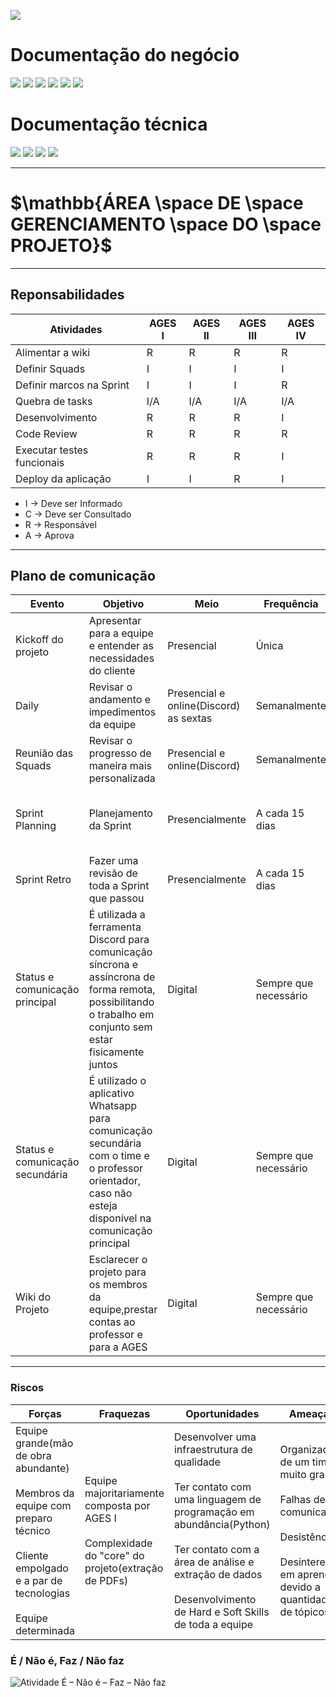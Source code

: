 

[![](https://img.shields.io/badge/Home-000000?style=for-the-badge&logo=markdown&logoColor=white)](home)

# Documentação do negócio
[![](https://img.shields.io/badge/Sprints-000000?style=for-the-badge&logo=markdown&logoColor=white)](sprints)
[![](https://img.shields.io/badge/Requisitos-000000?style=for-the-badge&logo=markdown&logoColor=white)](requisitos)
[![](https://img.shields.io/badge/Processos-000000?style=for-the-badge&logo=markdown&logoColor=white)](processos)
[![](https://img.shields.io/badge/Gerência-FF7518?style=for-the-badge&logo=markdown&logoColor=black)](gerencia)
[![](https://img.shields.io/badge/Horários-000000?style=for-the-badge&logo=markdown&logoColor=white)](horarios)
[![](https://img.shields.io/badge/squads-000000?style=for-the-badge&logo=markdown&logoColor=white)](squads)

# Documentação técnica
[![](https://img.shields.io/badge/Arquitetura-000000?style=for-the-badge&logo=markdown&logoColor=white)](arquitetura)
[![](https://img.shields.io/badge/Mockups-000000?style=for-the-badge&logo=markdown&logoColor=white)](mockups)
[![](https://img.shields.io/badge/Banco_de_dados-000000?style=for-the-badge&logo=markdown&logoColor=white)](banco_dados)
[![](https://img.shields.io/badge/Instalação-000000?style=for-the-badge&logo=markdown&logoColor=white)](instalacao)

---
# $`\mathbb{ÁREA \space DE \space GERENCIAMENTO \space DO \space PROJETO}`$
---

## Reponsabilidades

Atividades|AGES I|AGES II|AGES III|AGES IV
|---|---|---|---|---|
Alimentar a wiki|R|R|R|R
Definir Squads|I|I|I|I
Definir marcos na Sprint|I|I|I|R
Quebra de tasks|I/A|I/A|I/A|I/A
Desenvolvimento|R|R|R|I
Code Review|R|R|R|R
Executar testes funcionais|R|R|R|I
Deploy da aplicação|I|I|R|I

- I $`\to`$ Deve ser Informado
- C $`\to`$ Deve ser Consultado
- R $`\to`$ Responsável
- A $`\to`$ Aprova

---

## Plano de comunicação

Evento| Objetivo|Meio|Frequência|Audiência|Responsável|Entrega
|---|---|---|---|---|---|---|
Kickoff do projeto|Apresentar para a equipe e entender as necessidades do cliente|Presencial|Única|Cliente,equipe e professor orientador|Gerencia do projeto|Resumo das necessidades do cliente (Briefing)
Daily|Revisar o andamento e impedimentos da equipe|Presencial e online(Discord) as sextas|Semanalmente|Equipe|Gerentes e Lider Técnico das Squads|N/A
Reunião das Squads|Revisar o progresso de maneira mais personalizada|Presencial e online(Discord)|Semanalmente|Equipe|Lider técnico da Squad|Resumo em forma de documento
Sprint Planning|Planejamento da Sprint|Presencialmente|A cada 15 dias|Equipe e Professor orientador|Gerência do projeto|Definição das Tasks já estimadas para a Sprint atual
Sprint Retro|Fazer uma revisão de toda a Sprint que passou|Presencialmente|A cada 15 dias|Equipe e Professor Orientador|Gerência do projeto|Plano de ação e feedback da equipe
Status e comunicação principal|É utilizada a ferramenta Discord para comunicação síncrona e assíncrona de forma remota, possibilitando o trabalho em conjunto sem estar fisicamente juntos|Digital|Sempre que necessário|Equipe e Professor Orientador|Gerência do projeto|N/A
Status e comunicação secundária|É utilizado o aplicativo Whatsapp para comunicação secundária com o time e o professor orientador, caso não esteja disponível na comunicação principal|Digital|Sempre que necessário|Equipe e Professor Orientador|Gerência do projeto|N/A
Wiki do Projeto|Esclarecer o projeto para os membros da equipe,prestar contas ao professor e para a AGES|Digital|Sempre que necessário|Equipe|Gerência do Projeto|Wiki

---

### Riscos

Forças|Fraquezas|Oportunidades|Ameaças
|---|---|---|---|
Equipe grande(mão de obra abundante)<br><br>Membros da equipe com preparo técnico<br><br>Cliente empolgado e a par de tecnologias<br><br>Equipe determinada|Equipe majoritariamente composta por AGES I<br><br>Complexidade do "core" do projeto(extração de PDFs)|Desenvolver uma infraestrutura de qualidade<br><br>Ter contato com uma linguagem de programação em abundância(Python)<br><br>Ter contato com a área de análise e extração de dados<br><br>Desenvolvimento de Hard e Soft Skills de toda a equipe|Organização de um time muito grande<br><br>Falhas de comunicação<br><br>Desistências<br><br>Desinteresse em aprender devido a quantidade de tópicos

### É / Não é, Faz / Não faz

![Atividade É – Não é – Faz – Não faz](https://tools.ages.pucrs.br/veiculos-via-montadora/wiki/-/raw/main/pictures/management/eh-nao-eh-faz-nao-faz.jpg)


